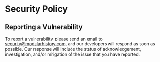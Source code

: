 # Security Policy

## Reporting a Vulnerability

To report a vulnerability, please send an email to security@modularhistory.com, 
and our developers will respond as soon as possible. Our response will include 
the status of acknowledgement, investigation, and/or mitigation of the issue 
that you have reported. 
